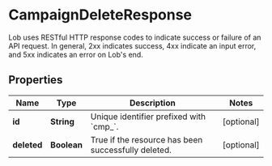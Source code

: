 

# CampaignDeleteResponse

Lob uses RESTful HTTP response codes to indicate success or failure of an API request. In general, 2xx indicates success, 4xx indicate an input error, and 5xx indicates an error on Lob's end.

## Properties

| Name | Type | Description | Notes |
|------------ | ------------- | ------------- | -------------|
|**id** | **String** | Unique identifier prefixed with &#x60;cmp_&#x60;. |  [optional] |
|**deleted** | **Boolean** | True if the resource has been successfully deleted. |  [optional] |



